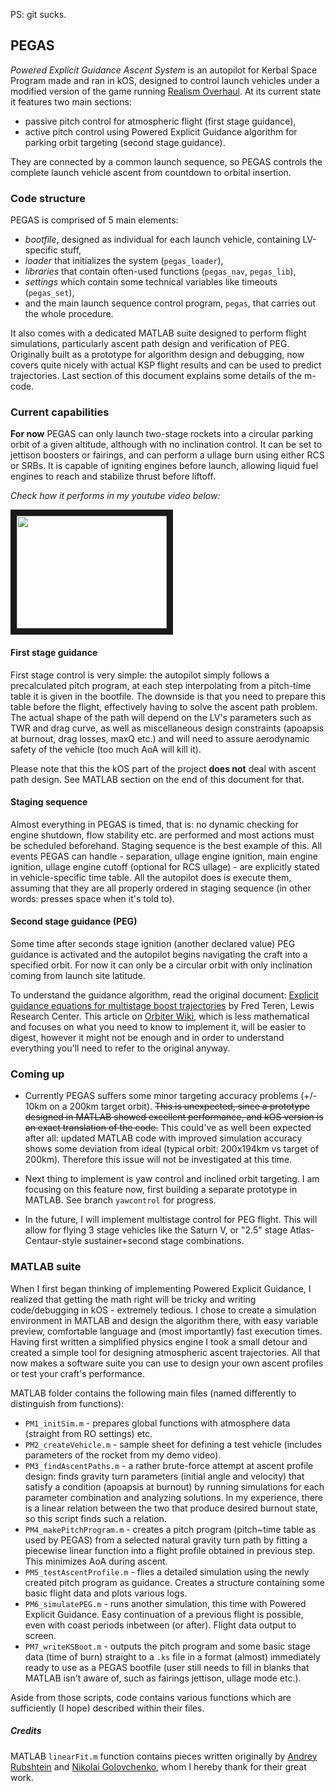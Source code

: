 PS: git sucks.

## PEGAS
*Powered Explicit Guidance Ascent System* is an autopilot for Kerbal Space Program made and ran in kOS, designed to control launch vehicles under a modified version of the game running [Realism Overhaul](http://forum.kerbalspaceprogram.com/threads/99966). At its current state it features two main sections:
* passive pitch control for atmospheric flight (first stage guidance),
* active pitch control using Powered Explicit Guidance algorithm for parking orbit targeting (second stage guidance).

They are connected by a common launch sequence, so PEGAS controls the complete launch vehicle ascent from countdown to orbital insertion.

### Code structure
PEGAS is comprised of 5 main elements: 
* *bootfile*, designed as individual for each launch vehicle, containing LV-specific stuff,
* *loader* that initializes the system (`pegas_loader`),
* *libraries* that contain often-used functions (`pegas_nav`, `pegas_lib`),
* *settings* which contain some technical variables like timeouts (`pegas_set`),
* and the main launch sequence control program, `pegas`, that carries out the whole procedure.

It also comes with a dedicated MATLAB suite designed to perform flight simulations, particularly ascent path design and verification of PEG. Originally built as a prototype for algorithm design and debugging, now covers quite nicely with actual KSP flight results and can be used to predict trajectories. Last section of this document explains some details of the m-code.

### Current capabilities
**For now** PEGAS can only launch two-stage rockets into a circular parking orbit of a given altitude, although with no inclination control. It can be set to jettison boosters or fairings, and can perform a ullage burn using either RCS or SRBs. It is capable of igniting engines before launch, allowing liquid fuel engines to reach and stabilize thrust before liftoff.

*Check how it performs in my youtube video below:*

<a href="https://youtu.be/0LGAizO-6K4" target="_blank"><img src="http://img.youtube.com/vi/0LGAizO-6K4/0.jpg" width="240" height="180" border="10" /></a>

#### First stage guidance

First stage control is very simple: the autopilot simply follows a precalculated pitch program, at each step interpolating from a pitch-time table it is given in the bootfile. The downside is that you need to prepare this table before the flight, effectively having to solve the ascent path problem. The actual shape of the path will depend on the LV's parameters such as TWR and drag curve, as well as miscellaneous design constraints (apoapsis at burnout, drag losses, maxQ etc.) and will need to assure aerodynamic safety of the vehicle (too much AoA will kill it).

Please note that this the kOS part of the project **does not** deal with ascent path design. See MATLAB section on the end of this document for that.

#### Staging sequence

Almost everything in PEGAS is timed, that is: no dynamic checking for engine shutdown, flow stability etc. are performed and most actions must be scheduled beforehand. Staging sequence is the best example of this. All events PEGAS can handle - separation, ullage engine ignition, main engine ignition, ullage engine cutoff (optional for RCS ullage) - are explicitly stated in vehicle-specific time table. All the autopilot does is execute them, assuming that they are all properly ordered in staging sequence (in other words: presses space when it's told to).

#### Second stage guidance (PEG)

Some time after seconds stage ignition (another declared value) PEG guidance is activated and the autopilot begins navigating the craft into a specified orbit. For now it can only be a circular orbit with only inclination coming from launch site latitude.

To understand the guidance algorithm, read the original document: [Explicit guidance equations for multistage boost trajectories](http://ntrs.nasa.gov/archive/nasa/casi.ntrs.nasa.gov/19660006073.pdf) by Fred Teren, Lewis Research Center. This article on [Orbiter Wiki](http://www.orbiterwiki.org/wiki/Powered_Explicit_Guidance), which is less mathematical and focuses on what you need to know to implement it, will be easier to digest, however it might not be enough and in order to understand everything you'll need to refer to the original anyway.

### Coming up

* Currently PEGAS suffers some minor targeting accuracy problems (+/- 10km on a 200km target orbit). ~~This is unexpected, since a prototype designed in MATLAB showed excellent performance, and kOS version is an exact translation of the code.~~ This could've as well been expected after all: updated MATLAB code with improved simulation accuracy shows some deviation from ideal (typical orbit: 200x194km vs target of 200km). Therefore this issue will not be investigated at this time.

* Next thing to implement is yaw control and inclined orbit targeting. I am focusing on this feature now, first building a separate prototype in MATLAB. See branch `yawcontrol` for progress.

* In the future, I will implement multistage control for PEG flight. This will allow for flying 3 stage vehicles like the Saturn V, or "2.5" stage Atlas-Centaur-style sustainer+second stage combinations.

### MATLAB suite

When I first began thinking of implementing Powered Explicit Guidance, I realized that getting the math right will be tricky and writing code/debugging in kOS - extremely tedious. I chose to create a simulation environment in MATLAB and design the algorithm there, with easy variable preview, comfortable language and (most importantly) fast execution times. Having first written a simplified physics engine I took a small detour and created a simple tool for designing atmospheric ascent trajectories. All that now makes a software suite you can use to design your own ascent profiles or test your craft's performance.

MATLAB folder contains the following main files (named differently to distinguish from functions):

* `PM1_initSim.m` - prepares global functions with atmosphere data (straight from RO settings) etc.
* `PM2_createVehicle.m` - sample sheet for defining a test vehicle (includes parameters of the rocket from my demo video).
* `PM3_findAscentPaths.m` - a rather brute-force attempt at ascent profile design: finds gravity turn parameters (initial angle and velocity) that satisfy a condition (apoapsis at burnout) by running simulations for each parameter combination and analyzing solutions. In my experience, there is a linear relation between the two that produce desired burnout state, so this script finds such a relation.
* `PM4_makePitchProgram.m` - creates a pitch program (pitch~time table as used by PEGAS) from a selected natural gravity turn path by fitting a piecewise linear function into a flight profile obtained in previous step. This minimizes AoA during ascent.
* `PM5_testAscentProfile.m` - flies a detailed simulation using the newly created pitch program as guidance. Creates a structure containing some basic flight data and plots various logs.
* `PM6_simulatePEG.m` - runs another simulation, this time with Powered Explicit Guidance. Easy continuation of a previous flight is possible, even with coast periods inbetween (or after). Flight data output to screen.
* `PM7_writeKSBoot.m` - outputs the pitch program and some basic stage data (time of burn) straight to a `.ks` file in a format (almost) immediately ready to use as a PEGAS bootfile (user still needs to fill in blanks that MATLAB isn't aware of, such as fairings jettison, ullage mode etc.).

Aside from those scripts, code contains various functions which are sufficiently (I hope) described within their files.

##### Credits

MATLAB `linearFit.m` function contains pieces written originally by [Andrey Rubshtein](http://stackoverflow.com/users/817452/andrey-rubshtein) and [Nikolai Golovchenko](http://golovchenko.org), whom I hereby thank for their great work.
